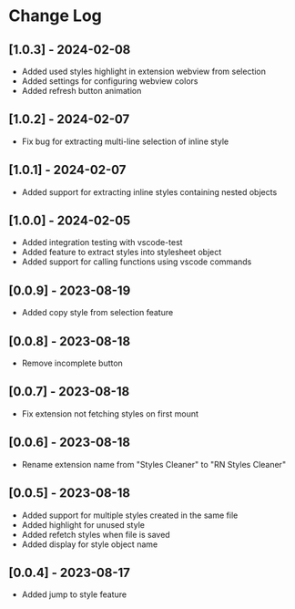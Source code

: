 # Change Log

## [1.0.3] - 2024-02-08
- Added used styles highlight in extension webview from selection
- Added settings for configuring webview colors
- Added refresh button animation

## [1.0.2] - 2024-02-07
- Fix bug for extracting multi-line selection of inline style

## [1.0.1] - 2024-02-07
- Added support for extracting inline styles containing nested objects

## [1.0.0] - 2024-02-05
- Added integration testing with vscode-test
- Added feature to extract styles into stylesheet object
- Added support for calling functions using vscode commands

## [0.0.9] - 2023-08-19
- Added copy style from selection feature

## [0.0.8] - 2023-08-18
- Remove incomplete button

## [0.0.7] - 2023-08-18
- Fix extension not fetching styles on first mount

## [0.0.6] - 2023-08-18
- Rename extension name from "Styles Cleaner" to "RN Styles Cleaner" 
## [0.0.5] - 2023-08-18
- Added support for multiple styles created in the same file
- Added highlight for unused style
- Added refetch styles when file is saved
- Added display for style object name

## [0.0.4] - 2023-08-17
- Added jump to style feature